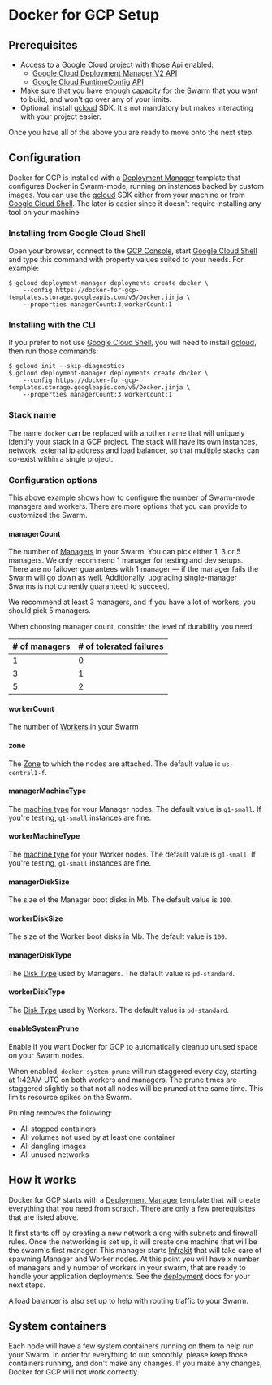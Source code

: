 <!--[metadata]>
+++
title = "Docker for GCP Setup"
description = "Docker for GCP Setup"
keywords = ["iaas, gcp"]
[menu.main]
identifier="docs-gcp-index"
parent = "docs-gcp"
name = "Setup & Prerequisites"
weight="100"
+++
<![end-metadata]-->

# Docker for GCP Setup

## Prerequisites

- Access to a Google Cloud project with those Api enabled:
  - [Google Cloud Deployment Manager V2 API]
  - [Google Cloud RuntimeConfig API]
- Make sure that you have enough capacity for the Swarm that you want to build,
and won't go over any of your limits.
- Optional: install [gcloud] SDK. It's not mandatory but makes
interacting with your project easier.

Once you have all of the above you are ready to move onto the next step.

## Configuration

Docker for GCP is installed with a [Deployment Manager] template that configures
Docker in Swarm-mode, running on instances backed by custom images. You can use
the [gcloud] SDK either from your machine or from [Google Cloud Shell].
The later is easier since it doesn't require installing any tool on your
machine.

### Installing from Google Cloud Shell

Open your browser, connect to the [GCP Console], start [Google Cloud Shell] and
type this command with property values suited to your needs. For example:

    $ gcloud deployment-manager deployments create docker \
        --config https://docker-for-gcp-templates.storage.googleapis.com/v5/Docker.jinja \
        --properties managerCount:3,workerCount:1

### Installing with the CLI

If you prefer to not use [Google Cloud Shell], you will need to install
[gcloud], then run those commands:

    $ gcloud init --skip-diagnostics
    $ gcloud deployment-manager deployments create docker \
        --config https://docker-for-gcp-templates.storage.googleapis.com/v5/Docker.jinja \
        --properties managerCount:3,workerCount:1

### Stack name

The name `docker` can be replaced with another name that will uniquely identify
your stack in a GCP project. The stack will have its own instances, network,
external ip address and load balancer, so that multiple stacks can co-exist
within a single project.

### Configuration options

This above example shows how to configure the number of Swarm-mode managers and
workers. There are more options that you can provide to customized the Swarm.

#### managerCount

The number of [Managers] in your Swarm. You can pick either 1, 3 or 5 managers.
We only recommend 1 manager for testing and dev setups. There are no failover
guarantees with 1 manager — if the manager fails the Swarm will go down as well.
Additionally, upgrading single-manager Swarms is not currently guaranteed to
succeed.

We recommend at least 3 managers, and if you have a lot of workers, you should
pick 5 managers.

When choosing manager count, consider the level of durability you need:

| # of managers  | # of tolerated failures |
| -------------- | ----------------------- |
|             1  |                      0  |
|             3  |                      1  |
|             5  |                      2  |

#### workerCount

The number of [Workers] in your Swarm

#### zone

The [Zone] to which the nodes are attached. The default value is `us-central1-f`.

#### managerMachineType

The [machine type] for your Manager nodes. The default value is `g1-small`.
If you're testing, `g1-small` instances are fine.

#### workerMachineType

The [machine type] for your Worker nodes. The default value is `g1-small`.
If you're testing, `g1-small` instances are fine.

#### managerDiskSize

The size of the Manager boot disks in Mb. The default value is `100`.

#### workerDiskSize

The size of the Worker boot disks in Mb. The default value is `100`.

#### managerDiskType

The [Disk Type] used by Managers. The default value is `pd-standard`.

#### workerDiskType

The [Disk Type] used by Workers. The default value is `pd-standard`.

#### enableSystemPrune

Enable if you want Docker for GCP to automatically cleanup unused space on your
Swarm nodes.

When enabled, `docker system prune` will run staggered every day, starting at
1:42AM UTC on both workers and managers. The prune times are staggered slightly
so that not all nodes will be pruned at the same time. This limits resource
spikes on the Swarm.

Pruning removes the following:

 - All stopped containers
 - All volumes not used by at least one container
 - All dangling images
 - All unused networks

## How it works

Docker for GCP starts with a [Deployment Manager] template that will create
everything that you need from scratch. There are only a few prerequisites that
are listed above.

It first starts off by creating a new network along with subnets and firewall
rules. Once the networking is set up, it will create one machine that will be
the swarm's first manager. This manager starts [Infrakit] that will take care of
spawning Manager and Worker nodes. At this point you will have x number of
managers and y number of workers in your swarm, that are ready to handle your
application deployments. See the [deployment] docs for your next steps.

A load balancer is also set up to help with routing traffic to your Swarm.

## System containers

Each node will have a few system containers running on them to help run your
Swarm. In order for everything to run smoothly, please keep those containers
running, and don't make any changes. If you make any changes, Docker for GCP
will not work correctly.

 [Google Cloud Deployment Manager V2 API]: https://console.developers.google.com/apis/api/deploymentmanager-json.googleapis.com/overview
 [Google Cloud RuntimeConfig API]: https://console.developers.google.com/apis/api/runtimeconfig.googleapis.com/overview
 [gcloud]: https://cloud.google.com/sdk/downloads
 [Deployment Manager]: https://cloud.google.com/deployment-manager/docs/
 [GCP Console]: https://console.cloud.google.com/home/dashboard
 [Google Cloud Shell]: https://cloud.google.com/shell/docs/quickstart#start_cloud_shell
 [Managers]: https://docs.docker.com/engine/swarm/key-concepts/#/what-is-a-node
 [Workers]: https://docs.docker.com/engine/swarm/key-concepts/#/what-is-a-node
 [Zone]: https://cloud.google.com/compute/docs/regions-zones/viewing-regions-zones
 [machine type]: https://cloud.google.com/compute/docs/machine-types
 [Disk Type]: https://cloud.google.com/compute/docs/disks/#pdspecs
 [Infrakit]: https://github.com/docker/infrakit
 [deployment]: ../deploy.md
